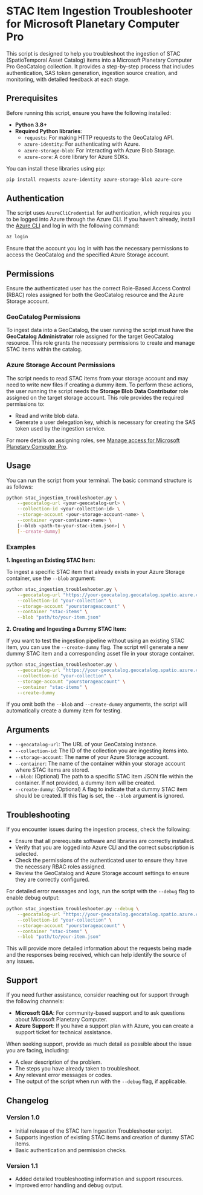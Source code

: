 # STAC Item Ingestion Troubleshooter for Microsoft Planetary Computer Pro

This script is designed to help you troubleshoot the ingestion of STAC (SpatioTemporal Asset Catalog) items into a Microsoft Planetary Computer Pro GeoCatalog collection. It provides a step-by-step process that includes authentication, SAS token generation, ingestion source creation, and monitoring, with detailed feedback at each stage.

## Prerequisites

Before running this script, ensure you have the following installed:

- **Python 3.8+**
- **Required Python libraries**:
  - `requests`: For making HTTP requests to the GeoCatalog API.
  - `azure-identity`: For authenticating with Azure.
  - `azure-storage-blob`: For interacting with Azure Blob Storage.
  - `azure-core`: A core library for Azure SDKs.

You can install these libraries using `pip`:

```bash
pip install requests azure-identity azure-storage-blob azure-core
```

## Authentication

The script uses `AzureCliCredential` for authentication, which requires you to be logged into Azure through the Azure CLI. If you haven't already, install the [Azure CLI](https://docs.microsoft.com/en-us/cli/azure/install-azure-cli) and log in with the following command:

```bash
az login
```

Ensure that the account you log in with has the necessary permissions to access the GeoCatalog and the specified Azure Storage account.

## Permissions

Ensure the authenticated user has the correct Role-Based Access Control (RBAC) roles assigned for both the GeoCatalog resource and the Azure Storage account.

### GeoCatalog Permissions

To ingest data into a GeoCatalog, the user running the script must have the **GeoCatalog Administrator** role assigned for the target GeoCatalog resource. This role grants the necessary permissions to create and manage STAC items within the catalog.

### Azure Storage Account Permissions

The script needs to read STAC items from your storage account and may need to write new files if creating a dummy item. To perform these actions, the user running the script needs the **Storage Blob Data Contributor** role assigned on the target storage account. This role provides the required permissions to:

- Read and write blob data.
- Generate a user delegation key, which is necessary for creating the SAS token used by the ingestion service.

For more details on assigning roles, see [Manage access for Microsoft Planetary Computer Pro](https://learn.microsoft.com/en-us/azure/planetary-computer/manage-access).

## Usage

You can run the script from your terminal. The basic command structure is as follows:

```bash
python stac_ingestion_troubleshooter.py \
    --geocatalog-url <your-geocatalog-url> \
    --collection-id <your-collection-id> \
    --storage-account <your-storage-account-name> \
    --container <your-container-name> \
    [--blob <path-to-your-stac-item.json>] \
    [--create-dummy]
```

### Examples

**1. Ingesting an Existing STAC Item:**

To ingest a specific STAC item that already exists in your Azure Storage container, use the `--blob` argument:

```bash
python stac_ingestion_troubleshooter.py \
    --geocatalog-url "https://your-geocatalog.geocatalog.spatio.azure.com" \
    --collection-id "your-collection" \
    --storage-account "yourstorageaccount" \
    --container "stac-items" \
    --blob "path/to/your-item.json"
```

**2. Creating and Ingesting a Dummy STAC Item:**

If you want to test the ingestion pipeline without using an existing STAC item, you can use the `--create-dummy` flag. The script will generate a new dummy STAC item and a corresponding asset file in your storage container.

```bash
python stac_ingestion_troubleshooter.py \
    --geocatalog-url "https://your-geocatalog.geocatalog.spatio.azure.com" \
    --collection-id "your-collection" \
    --storage-account "yourstorageaccount" \
    --container "stac-items" \
    --create-dummy
```

If you omit both the `--blob` and `--create-dummy` arguments, the script will automatically create a dummy item for testing.

## Arguments

- `--geocatalog-url`: The URL of your GeoCatalog instance.
- `--collection-id`: The ID of the collection you are ingesting items into.
- `--storage-account`: The name of your Azure Storage account.
- `--container`: The name of the container within your storage account where STAC items are stored.
- `--blob`: (Optional) The path to a specific STAC item JSON file within the container. If not provided, a dummy item will be created.
- `--create-dummy`: (Optional) A flag to indicate that a dummy STAC item should be created. If this flag is set, the `--blob` argument is ignored.

## Troubleshooting

If you encounter issues during the ingestion process, check the following:

- Ensure that all prerequisite software and libraries are correctly installed.
- Verify that you are logged into Azure CLI and the correct subscription is selected.
- Check the permissions of the authenticated user to ensure they have the necessary RBAC roles assigned.
- Review the GeoCatalog and Azure Storage account settings to ensure they are correctly configured.

For detailed error messages and logs, run the script with the `--debug` flag to enable debug output:

```bash
python stac_ingestion_troubleshooter.py --debug \
    --geocatalog-url "https://your-geocatalog.geocatalog.spatio.azure.com" \
    --collection-id "your-collection" \
    --storage-account "yourstorageaccount" \
    --container "stac-items" \
    --blob "path/to/your-item.json"
```

This will provide more detailed information about the requests being made and the responses being received, which can help identify the source of any issues.

## Support

If you need further assistance, consider reaching out for support through the following channels:

- **Microsoft Q&A**: For community-based support and to ask questions about Microsoft Planetary Computer.
- **Azure Support**: If you have a support plan with Azure, you can create a support ticket for technical assistance.

When seeking support, provide as much detail as possible about the issue you are facing, including:

- A clear description of the problem.
- The steps you have already taken to troubleshoot.
- Any relevant error messages or codes.
- The output of the script when run with the `--debug` flag, if applicable.

## Changelog

### Version 1.0

- Initial release of the STAC Item Ingestion Troubleshooter script.
- Supports ingestion of existing STAC items and creation of dummy STAC items.
- Basic authentication and permission checks.

### Version 1.1

- Added detailed troubleshooting information and support resources.
- Improved error handling and debug output.